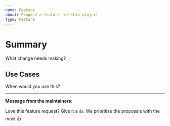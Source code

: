 ```yaml
---
name: Feature
about: Propose a feature for this project
type: Feature
---
```

# Summary

What change needs making?

## Use Cases

When would you use this?

---
<!-- Issue Author: Don't delete this message to encourage other users to support your issue! -->
**Message from the maintainers**:

Love this feature request? Give it a 👍. We prioritise the proposals with the most 👍.

<!--
**Beyond this issue**:

Are you a contributor? If not, have you thought about it?

Argo Workflows is seeking more community involvement and ultimately more [Reviewers and Approvers](https://github.com/argoproj/argoproj/blob/main/community/membership.md) to help keep it viable.
See [Sustainability Effort](https://github.com/argoproj/argo-workflows/blob/main/community/sustainability_effort.md) for more information.
-->
